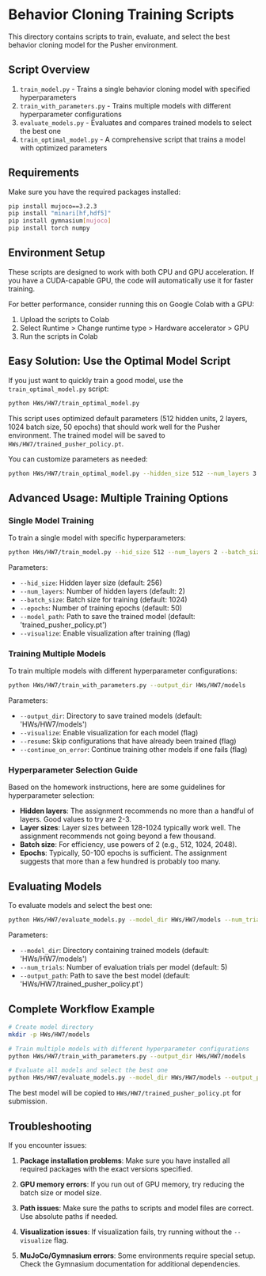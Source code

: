 # Behavior Cloning Training Scripts

This directory contains scripts to train, evaluate, and select the best behavior cloning model for the Pusher environment.

## Script Overview

1. `train_model.py` - Trains a single behavior cloning model with specified hyperparameters
2. `train_with_parameters.py` - Trains multiple models with different hyperparameter configurations
3. `evaluate_models.py` - Evaluates and compares trained models to select the best one
4. `train_optimal_model.py` - A comprehensive script that trains a model with optimized parameters

## Requirements

Make sure you have the required packages installed:

```bash
pip install mujoco==3.2.3
pip install "minari[hf,hdf5]"
pip install gymnasium[mujoco]
pip install torch numpy
```

## Environment Setup

These scripts are designed to work with both CPU and GPU acceleration. If you have a CUDA-capable GPU, the code will automatically use it for faster training.

For better performance, consider running this on Google Colab with a GPU:
1. Upload the scripts to Colab
2. Select Runtime > Change runtime type > Hardware accelerator > GPU
3. Run the scripts in Colab

## Easy Solution: Use the Optimal Model Script

If you just want to quickly train a good model, use the `train_optimal_model.py` script:

```bash
python HWs/HW7/train_optimal_model.py
```

This script uses optimized default parameters (512 hidden units, 2 layers, 1024 batch size, 50 epochs) that should work well for the Pusher environment. The trained model will be saved to `HWs/HW7/trained_pusher_policy.pt`.

You can customize parameters as needed:

```bash
python HWs/HW7/train_optimal_model.py --hidden_size 512 --num_layers 3 --epochs 100 --visualize
```

## Advanced Usage: Multiple Training Options

### Single Model Training

To train a single model with specific hyperparameters:

```bash
python HWs/HW7/train_model.py --hid_size 512 --num_layers 2 --batch_size 1024 --epochs 50
```

Parameters:
- `--hid_size`: Hidden layer size (default: 256)
- `--num_layers`: Number of hidden layers (default: 2)
- `--batch_size`: Batch size for training (default: 1024)
- `--epochs`: Number of training epochs (default: 50)
- `--model_path`: Path to save the trained model (default: 'trained_pusher_policy.pt')
- `--visualize`: Enable visualization after training (flag)

### Training Multiple Models

To train multiple models with different hyperparameter configurations:

```bash
python HWs/HW7/train_with_parameters.py --output_dir HWs/HW7/models
```

Parameters:
- `--output_dir`: Directory to save trained models (default: 'HWs/HW7/models')
- `--visualize`: Enable visualization for each model (flag)
- `--resume`: Skip configurations that have already been trained (flag)
- `--continue_on_error`: Continue training other models if one fails (flag)

### Hyperparameter Selection Guide

Based on the homework instructions, here are some guidelines for hyperparameter selection:

- **Hidden layers**: The assignment recommends no more than a handful of layers. Good values to try are 2-3.
- **Layer sizes**: Layer sizes between 128-1024 typically work well. The assignment recommends not going beyond a few thousand.
- **Batch size**: For efficiency, use powers of 2 (e.g., 512, 1024, 2048).
- **Epochs**: Typically, 50-100 epochs is sufficient. The assignment suggests that more than a few hundred is probably too many.

## Evaluating Models

To evaluate models and select the best one:

```bash
python HWs/HW7/evaluate_models.py --model_dir HWs/HW7/models --num_trials 5
```

Parameters:
- `--model_dir`: Directory containing trained models (default: 'HWs/HW7/models')
- `--num_trials`: Number of evaluation trials per model (default: 5)
- `--output_path`: Path to save the best model (default: 'HWs/HW7/trained_pusher_policy.pt')

## Complete Workflow Example

```bash
# Create model directory
mkdir -p HWs/HW7/models

# Train multiple models with different hyperparameter configurations
python HWs/HW7/train_with_parameters.py --output_dir HWs/HW7/models

# Evaluate all models and select the best one
python HWs/HW7/evaluate_models.py --model_dir HWs/HW7/models --output_path HWs/HW7/trained_pusher_policy.pt
```

The best model will be copied to `HWs/HW7/trained_pusher_policy.pt` for submission.

## Troubleshooting

If you encounter issues:

1. **Package installation problems**: Make sure you have installed all required packages with the exact versions specified.

2. **GPU memory errors**: If you run out of GPU memory, try reducing the batch size or model size.

3. **Path issues**: Make sure the paths to scripts and model files are correct. Use absolute paths if needed.

4. **Visualization issues**: If visualization fails, try running without the `--visualize` flag.

5. **MuJoCo/Gymnasium errors**: Some environments require special setup. Check the Gymnasium documentation for additional dependencies. 